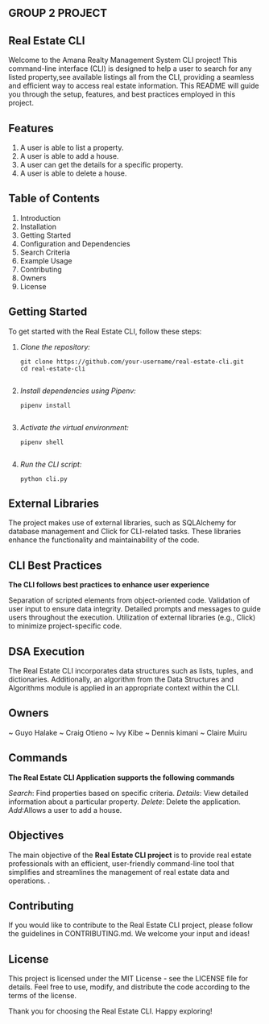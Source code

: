 ## GROUP 2 PROJECT ##

## Real Estate CLI ##
Welcome to the Amana Realty Management System CLI project! This command-line interface (CLI) is designed to help a user to search for any listed property,see available listings all from the CLI, providing a seamless and efficient way to access real estate information. This README will guide you through the setup, features, and best practices employed in this project.

## Features
1. A user is able to list a property.
2. A user is able to add a house.
3. A user can get the details for a specific property.
4. A user is able to delete a house.


## Table of Contents ##
1. Introduction
2. Installation
3. Getting Started
4. Configuration and Dependencies
5. Search Criteria
6. Example Usage
7. Contributing
8. Owners
9. License

## Getting Started ##
To get started with the Real Estate CLI, follow these steps:

1. *Clone the repository:*

    ~~~bash~~~
    git clone https://github.com/your-username/real-estate-cli.git
    cd real-estate-cli
    

2. *Install dependencies using Pipenv:*

    ~~~bash~~~
    pipenv install
    

3. *Activate the virtual environment:*

    ~~~bash~~~
    pipenv shell
    

4. *Run the CLI script:*

    ~~~ bash~~~
    python cli.py 
    
## External Libraries ##
The project makes use of external libraries, such as SQLAlchemy for database management and Click for CLI-related tasks. These libraries enhance the functionality and maintainability of the code.


## CLI Best Practices ##
**The CLI follows best practices to enhance user experience**

Separation of scripted elements from object-oriented code.
Validation of user input to ensure data integrity.
Detailed prompts and messages to guide users throughout the execution.
Utilization of external libraries (e.g., Click) to minimize project-specific code.

## DSA Execution ##
The Real Estate CLI incorporates data structures such as lists, tuples, and dictionaries. Additionally, an algorithm from the Data Structures and Algorithms module is applied in an appropriate context within the CLI.

## Owners ##
~ Guyo Halake
~ Craig Otieno
~ Ivy Kibe
~ Dennis kimani
~ Claire Muiru

## Commands ##
**The Real Estate CLI Application supports the following commands**

*Search*: Find properties based on specific criteria.
*Details*: View detailed information about a particular property.
*Delete*: Delete the application.
*Add*:Allows a user to add a house.

## Objectives ##
The main objective of the **Real Estate CLI project** is to provide real estate professionals with an efficient, user-friendly command-line tool that simplifies and streamlines the management of real estate data and operations.
.

## Contributing ##
If you would like to contribute to the Real Estate CLI project, please follow the guidelines in CONTRIBUTING.md. We welcome your input and ideas!

## License ##
This project is licensed under the MIT License - see the LICENSE file for details. Feel free to use, modify, and distribute the code according to the terms of the license.

Thank you for choosing the Real Estate CLI. Happy exploring!




